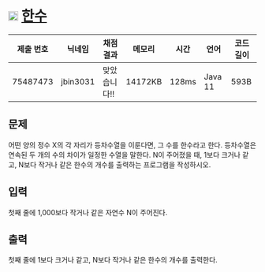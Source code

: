 # <img width="20px"  src="https://d2gd6pc034wcta.cloudfront.net/tier/7.svg" class="solvedac-tier"> [한수](https://www.acmicpc.net/problem/1065) 

| 제출 번호 | 닉네임 | 채점 결과 | 메모리 | 시간 | 언어 | 코드 길이 |
|---|---|---|---|---|---|---|
|75487473|jbin3031|맞았습니다!! |14172KB|128ms|Java 11|593B|

## 문제
<p>어떤 양의 정수 X의 각 자리가 등차수열을 이룬다면, 그 수를 한수라고 한다. 등차수열은 연속된 두 개의 수의 차이가 일정한 수열을 말한다. N이 주어졌을 때, 1보다 크거나 같고, N보다 작거나 같은 한수의 개수를 출력하는 프로그램을 작성하시오. </p>

## 입력
<p>첫째 줄에 1,000보다 작거나 같은 자연수 N이 주어진다.</p>

## 출력
<p>첫째 줄에 1보다 크거나 같고, N보다 작거나 같은 한수의 개수를 출력한다.</p>


